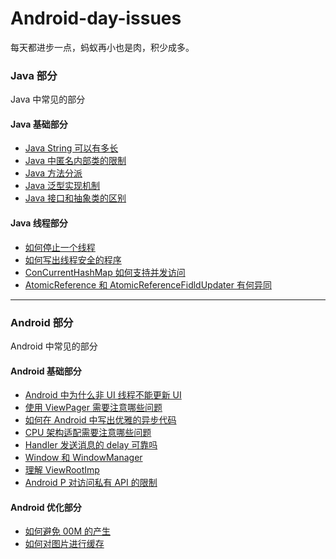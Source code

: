 # Android-day-issues
每天都进步一点，蚂蚁再小也是肉，积少成多。



### Java 部分

Java 中常见的部分

#### Java 基础部分

- [Java String 可以有多长](https://github.com/LvKang-insist/Android-day-issues/issues/1)
- [Java 中匿名内部类的限制](https://github.com/LvKang-insist/Android-day-issues/issues/2)
- [Java 方法分派](https://github.com/LvKang-insist/Android-day-issues/issues/3)
- [Java 泛型实现机制](https://github.com/LvKang-insist/Android-day-issues/issues/4)
- [Java 接口和抽象类的区别](https://github.com/LvKang-insist/Android-day-issues/issues/14)

#### Java 线程部分
- [如何停止一个线程](https://github.com/LvKang-insist/Android-day-issues/issues/6)
- [如何写出线程安全的程序](https://github.com/LvKang-insist/Android-day-issues/issues/7)
- [ConCurrentHashMap 如何支持并发访问](https://github.com/LvKang-insist/Android-day-issues/issues/8)
- [AtomicReference 和 AtomicReferenceFidldUpdater 有何异同](https://github.com/LvKang-insist/Android-day-issues/issues/9)

---

### Android 部分

Android 中常见的部分

#### Android 基础部分
- [Android 中为什么非 UI 线程不能更新 UI ](https://github.com/LvKang-insist/Android-day-issues/issues/12)
- [使用 ViewPager 需要注意哪些问题](https://github.com/LvKang-insist/Android-day-issues/issues/5)
- [如何在 Android 中写出优雅的异步代码](https://github.com/LvKang-insist/Android-day-issues/issues/10)
- [CPU 架构适配需要注意哪些问题](https://github.com/LvKang-insist/Android-day-issues/issues/11)
- [Handler 发送消息的 delay 可靠吗](https://github.com/LvKang-insist/Android-day-issues/issues/13)
- [Window 和 WindowManager](https://github.com/LvKang-insist/Android-day-issues/issues/15)
- [理解 ViewRootImp](https://github.com/LvKang-insist/Android-day-issues/issues/16)
- [Android P 对访问私有 API 的限制 ](https://github.com/LvKang-insist/Android-day-issues/issues/20)


#### Android 优化部分
- [如何避免 00M 的产生](https://github.com/LvKang-insist/Android-day-issues/issues/17)
- [如何对图片进行缓存](https://github.com/LvKang-insist/Android-day-issues/issues/18)
